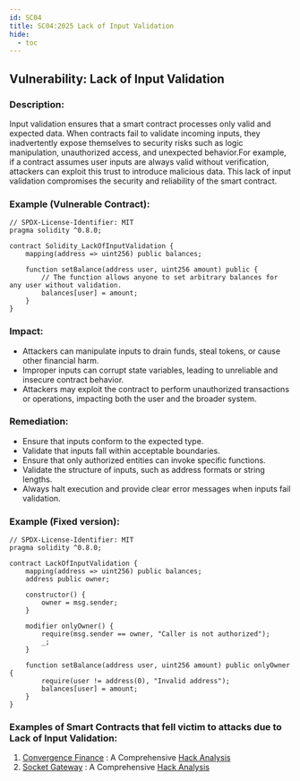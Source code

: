 ```yaml
---
id: SC04
title: SC04:2025 Lack of Input Validation
hide:
  - toc
---
```


## Vulnerability: Lack of Input Validation

### Description:
Input validation ensures that a smart contract processes only valid and expected data. When contracts fail to validate incoming inputs, they inadvertently expose themselves to security risks such as logic manipulation, unauthorized access, and unexpected behavior.For example, if a contract assumes user inputs are always valid without verification, attackers can exploit this trust to introduce malicious data. This lack of input validation compromises the security and reliability of the smart contract.

### Example (Vulnerable Contract):

```
// SPDX-License-Identifier: MIT
pragma solidity ^0.8.0;

contract Solidity_LackOfInputValidation {
    mapping(address => uint256) public balances;

    function setBalance(address user, uint256 amount) public {
        // The function allows anyone to set arbitrary balances for any user without validation.
        balances[user] = amount;
    }
}
```
### Impact:
- Attackers can manipulate inputs to drain funds, steal tokens, or cause other financial harm.
- Improper inputs can corrupt state variables, leading to unreliable and insecure contract behavior.
- Attackers may exploit the contract to perform unauthorized transactions or operations, impacting both the user and the broader system.

### Remediation:
- Ensure that inputs conform to the expected type.
- Validate that inputs fall within acceptable boundaries.
- Ensure that only authorized entities can invoke specific functions.
- Validate the structure of inputs, such as address formats or string lengths.
- Always halt execution and provide clear error messages when inputs fail validation.

### Example (Fixed version):
```
// SPDX-License-Identifier: MIT
pragma solidity ^0.8.0;

contract LackOfInputValidation {
    mapping(address => uint256) public balances;
    address public owner;

    constructor() {
        owner = msg.sender;
    }

    modifier onlyOwner() {
        require(msg.sender == owner, "Caller is not authorized");
        _;
    }

    function setBalance(address user, uint256 amount) public onlyOwner {
        require(user != address(0), "Invalid address");
        balances[user] = amount;
    }
}
```
### Examples of Smart Contracts that fell victim to attacks due to Lack of Input Validation:
1. [Convergence Finance](https://etherscan.io/address/0x2b083beaaC310CC5E190B1d2507038CcB03E7606#code) : A Comprehensive [Hack Analysis](https://blog.solidityscan.com/convergence-finance-hack-analysis-12e6acd9ea08)
2. [Socket Gateway](https://etherscan.io/address/0x3a23F943181408EAC424116Af7b7790c94Cb97a5#code) : A Comprehensive [Hack Analysis](https://blog.solidityscan.com/socket-gateway-hack-analysis-b0e9567f7d3e)